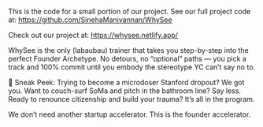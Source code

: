 This is the code for a small portion of our project. See our full project code at: https://github.com/SinehaManivannan/WhySee

Check out our project at: https://whysee.netlify.app/

WhySee is the only (labaubau) trainer that takes you step-by-step into the perfect Founder Archetype. No detours, no “optional” paths — you pick a track and 100% commit until you embody the stereotype YC can’t say no to.

👀 Sneak Peek:
Trying to become a microdoser Stanford dropout? We got you.
Want to couch-surf SoMa and pitch in the bathroom line? Say less.
Ready to renounce citizenship and build your trauma? It’s all in the program.

We don’t need another startup accelerator. This is the founder accelerator.
